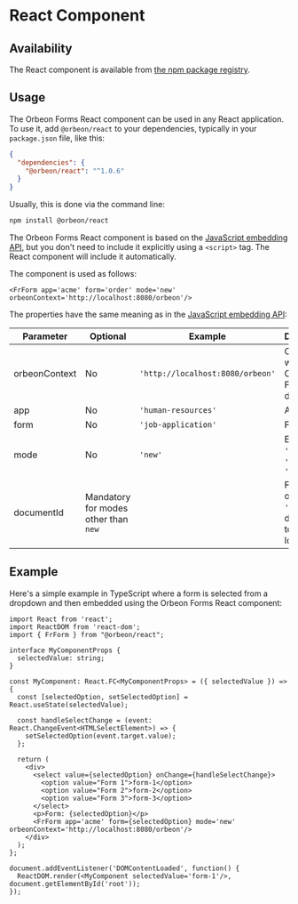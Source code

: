 # React Component

## Availability

The React component is available from [the npm package registry](https://www.npmjs.com/package/@orbeon/react).

## Usage

The Orbeon Forms React component can be used in any React application. To use it, add `@orbeon/react` to your dependencies, typically in your `package.json` file, like this:

```json
{
  "dependencies": {
    "@orbeon/react": "^1.0.6"
  }
}
```

Usually, this is done via the command line:

```sh
npm install @orbeon/react
```

The Orbeon Forms React component is based on the [JavaScript embedding API](/form-runner/link-embed/javascript-api.md), but you don't need to include it explicitly using a `<script>` tag. The React component will include it automatically.

The component is used as follows:

```tsx
<FrForm app='acme' form='order' mode='new' orbeonContext='http://localhost:8080/orbeon'/>
```

The properties have the same meaning as in the [JavaScript embedding API](/form-runner/link-embed/javascript-api.md):

| Parameter     | Optional                             | Example                          | Description                                             |
|---------------|--------------------------------------|----------------------------------|---------------------------------------------------------|
| orbeonContext | No                                   | `'http://localhost:8080/orbeon'` | Context where Orbeon Forms is deployed                  |
| app           | No                                   | `'human-resources'`              | App name                                                |
| form          | No                                   | `'job-application'`              | Form name                                               |
| mode          | No                                   | `'new'`                          | Either `'new'`, `'edit'`, or `'view'`                   |
| documentId    | Mandatory for modes other than `new` |                                  | For modes other than `'new'`, the document to be loaded |

## Example

Here's a simple example in TypeScript where a form is selected from a dropdown and then embedded using the Orbeon Forms React component:

```tsx
import React from 'react';
import ReactDOM from 'react-dom';
import { FrForm } from "@orbeon/react";

interface MyComponentProps {
  selectedValue: string;
}

const MyComponent: React.FC<MyComponentProps> = ({ selectedValue }) => {
  const [selectedOption, setSelectedOption] = React.useState(selectedValue);
  
  const handleSelectChange = (event: React.ChangeEvent<HTMLSelectElement>) => {
    setSelectedOption(event.target.value);
  };

  return (
    <div>
      <select value={selectedOption} onChange={handleSelectChange}>
        <option value="Form 1">form-1</option>
        <option value="Form 2">form-2</option>
        <option value="Form 3">form-3</option>
      </select>
      <p>Form: {selectedOption}</p>
      <FrForm app='acme' form={selectedOption} mode='new' orbeonContext='http://localhost:8080/orbeon'/>
    </div>
  );
};

document.addEventListener('DOMContentLoaded', function() {
  ReactDOM.render(<MyComponent selectedValue='form-1'/>, document.getElementById('root'));
});
```
